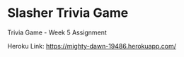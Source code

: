 # Slasher Trivia Game
Trivia Game - Week 5 Assignment

Heroku Link:
https://mighty-dawn-19486.herokuapp.com/
